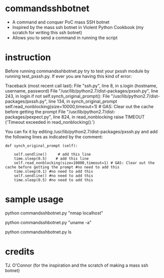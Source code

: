 commandsshbotnet
================

- A command and conquer PoC mass SSH botnet
- Inspired by the mass ssh botnet in Violent Python Cookbook (my scratch for writing this ssh botnet)
- Allows you to send a command in running the script

instruction
===========
Before running commandsshbotnet.py try to test your pxssh module by running test_pxssh.py. If ever you are having this kind of error:

Traceback (most recent call last):
  File "ssh.py", line 8, in <module>
    s.login (hostname, username, password)
  File "/usr/lib/python2.7/dist-packages/pxssh.py", line 243, in login
    if not self.synch_original_prompt():
  File "/usr/lib/python2.7/dist-packages/pxssh.py", line 134, in synch_original_prompt
    self.read_nonblocking(size=10000,timeout=1) # GAS: Clear out the cache before getting the prompt
  File "/usr/lib/python2.7/dist-packages/pexpect.py", line 824, in read_nonblocking
    raise TIMEOUT ('Timeout exceeded in read_nonblocking().')

You can fix it by editing /usr/lib/python2.7/dist-packages/pxssh.py and add the following lines as indicated by the comment:

    def synch_original_prompt (self):

        self.sendline()     # add this line
        time.sleep(0.5)    # add this line
        self.read_nonblocking(size=10000,timeout=1) # GAS: Clear out the cache before getting the prompt #no need to add this
        time.sleep(0.1) #no need to add this
        self.sendline() #no need to add this
        time.sleep(0.5) #no need to add this

sample usage
============
python commandsshbotnet.py "nmap localhost"

python commandsshbotnet.py "uname -a"

python commandsshbotnet.py ls

credits
=======
TJ. O'Connor (for the inspiration and the scratch of making a mass ssh botnet)
